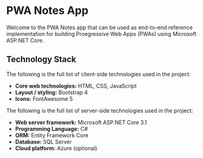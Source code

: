 # PWA Notes App
Welcome to the PWA Notes app that can be used as end-to-end reference implementation for building Proegressive Web Apps (PWAs) using Microsoft ASP.NET Core.

## Technology Stack
The following is the full list of client-side technologies used in the project:
* **Core web technologies:** HTML, CSS, JavaScript
* **Layout / styling:** Bootstrap 4
* **Icons:** FontAwesome 5

The following is the full list of server-side technologies used in the project:
* **Web server framework:** Microsoft ASP.NET Core 3.1
* **Programming Language:** C#
* **ORM:** Entity Framework Core
* **Database:** SQL Server
* **Cloud platform:** Azure (optional)

